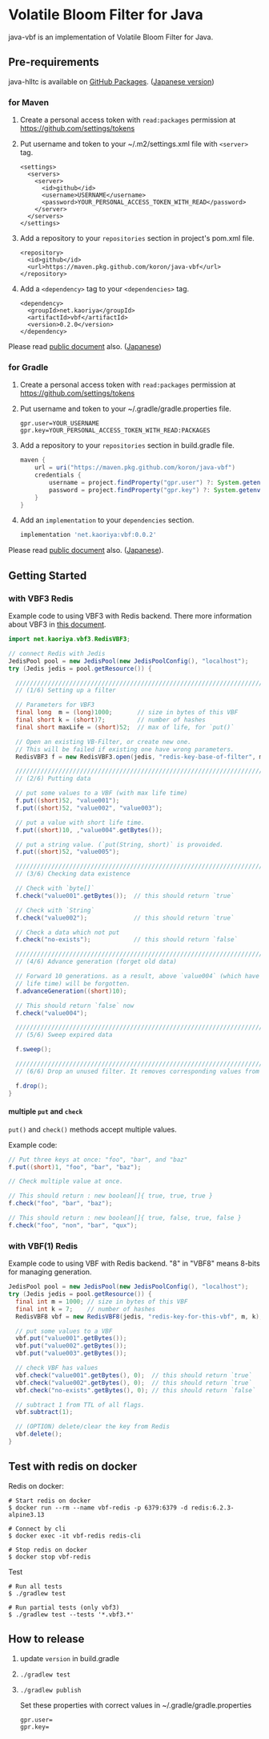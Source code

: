 # Volatile Bloom Filter for Java

java-vbf is an implementation of Volatile Bloom Filter for Java.

## Pre-requirements

java-hlltc is available on [GitHub Packages][gp].
([Japanese version][gp-ja])

[gp]:https://docs.github.com/en/packages
[gp-ja]:https://docs.github.com/ja/packages

### for Maven

1.  Create a personal access token with `read:packages` permission at <https://github.com/settings/tokens>

2.  Put username and token to your ~/.m2/settings.xml file with `<server>` tag.

    ```pom
    <settings>
      <servers>
        <server>
          <id>github</id>
          <username>USERNAME</username>
          <password>YOUR_PERSONAL_ACCESS_TOKEN_WITH_READ</password>
        </server>
      </servers>
    </settings>
    ```

3.  Add a repository to your `repositories` section in project's pom.xml file.

    ```pom
    <repository>
      <id>github</id>
      <url>https://maven.pkg.github.com/koron/java-vbf</url>
    </repository>
    ```

4.  Add a `<dependency>` tag to your `<dependencies>` tag.

    ```pom
    <dependency>
      <groupId>net.kaoriya</groupId>
      <artifactId>vbf</artifactId>
      <version>0.2.0</version>
    </dependency>
    ```

Please read [public document](https://docs.github.com/en/packages/guides/configuring-apache-maven-for-use-with-github-packages) also. ([Japanese](https://docs.github.com/ja/packages/guides/configuring-apache-maven-for-use-with-github-packages))

### for Gradle

1.  Create a personal access token with `read:packages` permission at <https://github.com/settings/tokens>

2.  Put username and token to your ~/.gradle/gradle.properties file.

    ```
    gpr.user=YOUR_USERNAME
    gpr.key=YOUR_PERSONAL_ACCESS_TOKEN_WITH_READ:PACKAGES
    ```

3.  Add a repository to your `repositories` section in build.gradle file.

    ```groovy
    maven {
        url = uri("https://maven.pkg.github.com/koron/java-vbf")
        credentials {
            username = project.findProperty("gpr.user") ?: System.getenv("USERNAME")
            password = project.findProperty("gpr.key") ?: System.getenv("TOKEN")
        }
    }
    ```

4.  Add an `implementation` to your `dependencies` section.

    ```groovy
    implementation 'net.kaoriya:vbf:0.0.2'
    ```

Please read [public document](https://docs.github.com/en/packages/guides/configuring-gradle-for-use-with-github-packages) also. ([Japanese](https://docs.github.com/ja/packages/guides/configuring-gradle-for-use-with-github-packages)).

## Getting Started

### with VBF3 Redis

Example code to using VBF3 with Redis backend.
There more information about VBF3 in [this document][vbf3readme].

[vbf3readme]:./docs/vbf3-readme.md

```java
import net.kaoriya.vbf3.RedisVBF3;

// connect Redis with Jedis
JedisPool pool = new JedisPool(new JedisPoolConfig(), "localhost");
try (Jedis jedis = pool.getResource()) {

  ///////////////////////////////////////////////////////////////////////////
  // (1/6) Setting up a filter

  // Parameters for VBF3
  final long  m = (long)1000;       // size in bytes of this VBF
  final short k = (short)7;         // number of hashes
  final short maxLife = (short)52;  // max of life, for `put()`

  // Open an existing VB-Filter, or create new one.
  // This will be failed if existing one have wrong parameters.
  RedisVBF3 f = new RedisVBF3.open(jedis, "redis-key-base-of-filter", m, k);

  ///////////////////////////////////////////////////////////////////////////
  // (2/6) Putting data

  // put some values to a VBF (with max life time)
  f.put((short)52, "value001");
  f.put((short)52, "value002", "value003");

  // put a value with short life time.
  f.put((short)10, ,"value004".getBytes());

  // put a string value. (`put(String, short)` is provoided.
  f.put((short)52, "value005");

  ///////////////////////////////////////////////////////////////////////////
  // (3/6) Checking data existence

  // Check with `byte[]`
  f.check("value001".getBytes());  // this should return `true`

  // Check with `String`
  f.check("value002");             // this should return `true`

  // Check a data which not put
  f.check("no-exists");            // this should return `false`

  ///////////////////////////////////////////////////////////////////////////
  // (4/6) Advance generation (forget old data)

  // Forward 10 generations. as a result, above `value004` (which have short
  // life time) will be forgotten.
  f.advanceGeneration((short)10);

  // This should return `false` now
  f.check("value004");

  ///////////////////////////////////////////////////////////////////////////
  // (5/6) Sweep expired data

  f.sweep();

  ///////////////////////////////////////////////////////////////////////////
  // (6/6) Drop an unused filter. It removes corresponding values from Redis.

  f.drop();
}
```

#### multiple `put` and `check`

`put()` and `check()` methods accept multiple values.

Example code:

```java
// Put three keys at once: "foo", "bar", and "baz"
f.put((short)1, "foo", "bar", "baz");

// Check multiple value at once.

// This should return : new boolean[]{ true, true, true }
f.check("foo", "bar", "baz");

// This should return : new boolean[]{ true, false, true, false }
f.check("foo", "non", "bar", "qux");
```

### with VBF(1) Redis

Example code to using VBF with Redis backend.
"8" in "VBF8" means 8-bits for managing generation.

```java
JedisPool pool = new JedisPool(new JedisPoolConfig(), "localhost");
try (Jedis jedis = pool.getResource()) {
  final int m = 1000; // size in bytes of this VBF
  final int k = 7;    // number of hashes
  RedisVBF8 vbf = new RedisVBF8(jedis, "redis-key-for-this-vbf", m, k);

  // put some values to a VBF
  vbf.put("value001".getBytes());
  vbf.put("value002".getBytes());
  vbf.put("value003".getBytes());

  // check VBF has values
  vbf.check("value001".getBytes(), 0);  // this should return `true`
  vbf.check("value002".getBytes(), 0);  // this should return `true`
  vbf.check("no-exists".getBytes(), 0); // this should return `false`

  // subtract 1 from TTL of all flags.
  vbf.subtract(1);

  // (OPTION) delete/clear the key from Redis
  vbf.delete();
}
```

## Test with redis on docker

Redis on docker:

```console
# Start redis on docker
$ docker run --rm --name vbf-redis -p 6379:6379 -d redis:6.2.3-alpine3.13

# Connect by cli
$ docker exec -it vbf-redis redis-cli

# Stop redis on docker
$ docker stop vbf-redis
```

Test

```console
# Run all tests
$ ./gradlew test

# Run partial tests (only vbf3)
$ ./gradlew test --tests '*.vbf3.*'
```

## How to release

1. update `version` in build.gradle
2. `./gradlew test`
3. `./gradlew publish`

    Set these properties with correct values in ~/.gradle/gradle.properties

    ```props
    gpr.user=
    gpr.key=
    ```

